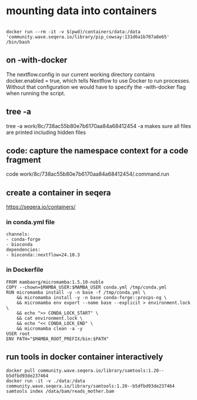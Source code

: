 # mounting data into containers
```

docker run --rm -it -v $(pwd)/containers/data:/data 'community.wave.seqera.io/library/pip_cowsay:131d6a1b707a8e65' /bin/bash

```


## on -with-docker
The nextflow.config in our current working directory contains docker.enabled = true, which tells Nextflow to use Docker to run processes. Without that configuration we would have to specify the -with-docker flag when running the script.


##  tree -a 
tree -a work/8c/738ac55b80e7b6170aa84a68412454
-a makes sure all files are printed including hidden files

## code: capture the namespace context for a code fragment
code work/8c/738ac55b80e7b6170aa84a68412454/.command.run


## create a container in seqera

https://seqera.io/containers/

### in conda.yml file
```
channels:
- conda-forge
- bioconda
dependencies:
- bioconda::nextflow=24.10.3

```


### in Dockerfile
```
FROM mambaorg/micromamba:1.5.10-noble
COPY --chown=$MAMBA_USER:$MAMBA_USER conda.yml /tmp/conda.yml
RUN micromamba install -y -n base -f /tmp/conda.yml \
    && micromamba install -y -n base conda-forge::procps-ng \
    && micromamba env export --name base --explicit > environment.lock \
    && echo ">> CONDA_LOCK_START" \
    && cat environment.lock \
    && echo "<< CONDA_LOCK_END" \
    && micromamba clean -a -y
USER root
ENV PATH="$MAMBA_ROOT_PREFIX/bin:$PATH"

```


## run tools in docker container interactively
```
docker pull community.wave.seqera.io/library/samtools:1.20--b5dfbd93de237464
docker run -it -v ./data:/data community.wave.seqera.io/library/samtools:1.20--b5dfbd93de237464
samtools index /data/bam/reads_mother.bam

```